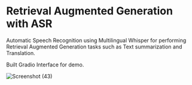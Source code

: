 # Retrieval Augmented Generation with ASR
Automatic Speech Recognition using Multilingual Whisper for performing Retrieval Augmented Generation tasks such as Text summarization and Translation.

Built Gradio Interface for demo.

![Screenshot (43)](https://github.com/Bsagar07/ASR-with-RAG/assets/105800302/c80ea72a-0a13-41f5-8da8-906e47ad1a15)
